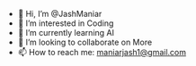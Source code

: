 
- 👋 Hi, I’m @JashManiar
- 👀 I’m interested in Coding
- 🌱 I’m currently learning AI
- 💞️ I’m looking to collaborate on More
- 📫 How to reach me: maniarjash1@gmail.com

